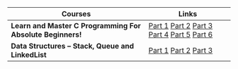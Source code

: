 | Courses |  Links                                                        |
| ------- | ------------------------------------------------------------- |
| **Learn and Master C Programming For Absolute Beginners!**  | [Part 1](http://1ink.cc/wl9Rd) [Part 2](http://1ink.cc/RVHfJ)  [Part 3](http://1ink.cc/r0P17) [Part 4](http://1ink.cc/0UQeI) [Part 5](http://1ink.cc/6MEUT) [Part 6](http://1ink.cc/zzgvz) |
| **Data Structures – Stack, Queue and LinkedList** | [Part 1](http://1ink.cc/Pi5r9) [Part 2](http://1ink.cc/8KhVW) [Part 3](http://1ink.cc/DauCe) |
